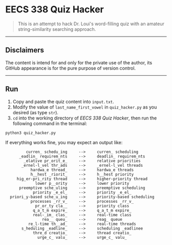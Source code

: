 # EECS 338 Quiz Hacker

> This is an attempt to hack Dr. Loui's word-filling quiz with an amateur string-similarity searching approach.

---

## Disclaimers

The content is intend for and only for the private use of the author, its GitHub appearance is for the pure purpose of version control.

---
## Run

1. Copy and paste the quiz content into `input.txt`.
2. Modify the value of `last_name_first_vowel` in `quiz_hacker.py` as you desired (as type `str`).
3. `cd` into the working directory of *EECS 338 Quiz Hacker*, then run the following command in the terminal:

```
python3 quiz_hacker.py
```

If everything works fine, you may expect an output like:
```
         curren_ schedu_ing     -->     curren_ scheduling
      _eadlin_ requirem_nts     -->     deadlin_ requirem_nts
        _elative pr_orit_e_     -->     relative priorities
       _ernel-l_vel thr_ads     -->     _ernel-l_vel threads
           hardwa_e thread_     -->     hardwa_e threads
           h__hest _riorit_     -->     h__hest priority
     hig_er-pri_rity thread     -->     higher-priority thread
             lower p__ority     -->     lower priority
      preemptive sche_uling     -->     preemptive scheduling
            priority _e_el_     -->     priority _e_el_
  priori_y-based sche_u_ing     -->     priority-based scheduling
           processes _rr_v_     -->     processes _rr_v_
             pr_or_ty cla__     -->     priority class
            q_a_t_m expire_     -->     q_a_t_m expire_
            real-_im_ clas_     -->     real-time class
                rea__ queu_     -->     reag_ queue
          re_l-time th__ad_     -->     real-time threads
       s_heduling _eadline_     -->     scheduling _eadlinee
            thre_d creatio_     -->     thread creatio_
              urge_c_ valu_     -->     urge_c_ valu_
```